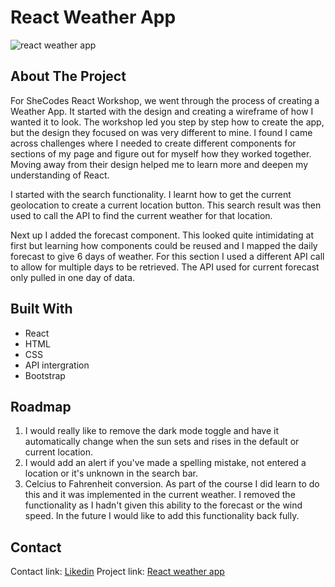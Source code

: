 # React Weather App

![react weather app](https://user-images.githubusercontent.com/29425781/153005390-b948f7eb-4750-432e-b30a-9598e355b48e.png)

## About The Project

For SheCodes React Workshop, we went through the process of creating a Weather App. It started with the design and creating a wireframe of how I wanted it to look. The workshop led you step by step how to create the app, but the design they focused on was very different to mine. I found I came across challenges where I needed to create different components for sections of my page and figure out for myself how they worked together. Moving away from their design helped me to learn more and deepen my understanding of React.

I started with the search functionality. I learnt how to get the current geolocation to create a current location button. This search result was then used to call the API to find the current weather for that location.

Next up I added the forecast component. This looked quite intimidating at first but learning how components could be reused and I mapped the daily forecast to give 6 days of weather. For this section I used a different API call to allow for multiple days to be retrieved. The API used for current forecast only pulled in one day of data.

## Built With

* React
* HTML
* CSS
* API intergration
* Bootstrap

## Roadmap

1. I would really like to remove the dark mode toggle and have it automatically change when the sun sets and rises in the default or current location.
2. I would add an alert if you've made a spelling mistake, not entered a location or it's unknown in the search bar.
3. Celcius to Fahrenheit conversion. As part of the course I did learn to do this and it was implemented in the current weather. I removed the functionality as I hadn't given this ability to the forecast or the wind speed. In the future I would like to add this functionality back fully.

## Contact



Contact link: [Likedin](https://www.linkedin.com/in/agu-lemos-fullstack-web-development/)
Project link: [React weather app](https://alemosmusi.github.io/react-weather-app/)

